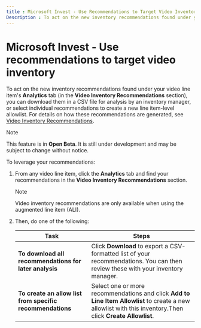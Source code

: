 ```yaml
---
title : Microsoft Invest - Use Recommendations to Target Video Inventory
Description : To act on the new inventory recommendations found under your video line item's Analytics tab, you can download them in a CSV file for analysis by an inventory manager, or select individual recommendations to create a new line item-level allowlist. 
---
```



# Microsoft Invest - Use recommendations to target video inventory

To act on the new inventory recommendations found under your video line
item's **Analytics** tab (in the **Video Inventory Recommendations**
section), you can download them in a CSV file for analysis by an
inventory manager, or select individual recommendations to create a new
line item-level allowlist. For details on how these recommendations are
generated, see [Video Inventory Recommendations](video-inventory-recommendations.md).

> [!NOTE]
> This feature is in **Open Beta**. It is still under development and may be subject to change without notice.

To leverage your recommendations:

1. From any video line item, click the **Analytics** tab and find your recommendations in the **Video Inventory Recommendations** section.

   > [!NOTE]
   > Video inventory recommendations are only available when using the augmented line item (ALI).

1. Then, do one of the following:

   | Task | Steps |
   |---|---|
   | **To download all recommendations for later analysis** | Click **Download** to export a CSV-formatted list of your recommendations. You can then review these with your inventory manager. |
   | **To create an allow list from specific recommendations** | Select one or more recommendations and click **Add to Line Item Allowlist** to create a new allowlist with this inventory.Then click **Create Allowlist**. |
